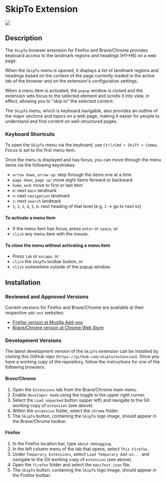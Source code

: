 # SkipTo Extension

<img src="https://github.com/skipto/extension/blob/master/images/skipto-96.png">

## Description

The `SkipTo` browser extension for Firefox and Brave/Chrome provides keyboard
access to the landmark regions and headings (H1–H6) on a web page.

When the `SkipTo` menu is opened, it displays a list of landmark regions and
headings based on the content of the page currently loaded in the active tab
of the browser and on the extension's configuration settings.

When a menu item is activated, the `popup` window is closed and the extension
sets focus to the selected element and scrolls it into view, in effect,
allowing you to "skip to" the selected content.

The `SkipTo` menu, which is keyboard navigable, also provides an outline of
the major sections and topics on a web page, making it easier for people to
understand and find content on well-structured pages.

### Keyboard Shortcuts

To open the `SkipTo` menu via the keyboard, use `Ctrl/Cmd + Shift + Comma`.
Focus is set to the first menu item.

Once the menu is displayed and has focus, you can move through the menu items
via the following keystrokes:

* `arrow down`, `arrow up`: step through the items one at a time
* `page down`, `page up`: move eight items forward or backward
* `home`, `end`: move to first or last item
* `m`: next `main` landmark
* `n`: next `navigation` landmark
* `s`: next `search` landmark
* `1`, `2`, `3`, `4`, `5`, `6`: next heading of that level
  (e.g. `2` -> go to next `H2`)

#### To activate a menu item
* If the menu item has focus, press `enter` or `space`, or
* `click` any menu item with the mouse.

#### To close the menu without activating a menu item
* Press `tab` or `escape`, or
* `click` the `SkipTo` toolbar button, or
* `click` somewhere outside of the popup window.

## Installation

### Reviewed and Approved Versions

Current versions for Firefox and Brave/Chrome are available at their respective
`add-ons` websites:

* [Firefox version at Mozilla Add-ons](https://addons.mozilla.org/en-US/firefox/addon/skipto/)
* [Brave/Chrome version at Chrome Web Store](https://chrome.google.com/webstore/detail/skipto/fjkpbfcodhflpdildjbmdhhmcoplghgf)

### Development Versions

The latest development version of the `SkipTo` extension can be installed by
cloning this GitHub repo (`https://github.com/skipto/extension`). Once you
have a working copy of the repository, follow the instructions for one of the
following browsers.

#### Brave/Chrome

1. Open the `Extensions` tab from the Brave/Chrome main menu.
1. Enable `Developer mode` using the toggle in the upper right corner.
1. Select the `Load unpacked` button (upper left) and navigate to the Git
   working copy of `extension` (see above).
1. Within the `extension` folder, select the `chrome` folder.
1. The `SkipTo` button, containing the `SkipTo` logo image, should appear in
   the Brave/Chrome toolbar.

#### Firefox

1. In the Firefox location bar, type `about:debugging`.
1. In the left column menu of the tab that opens, select `This Firefox`.
1. Under `Temporary Extensions`, select `Load Temporary Add-on...` and
   navigate to the Git working copy of `extension` (see above).
1. Open the `firefox` folder and select the `manifest.json` file.
1. The `SkipTo` button, containing the `SkipTo` logo image, should appear in
   the Firefox toolbar.
